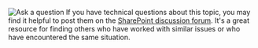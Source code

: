 <Token>    ![Ask a question](/office/media/icons/pngs/users-group-blue-32.png) 
If you have technical questions about this topic, you may find it helpful to post them on the [SharePoint discussion forum](https://social.technet.microsoft.com/Forums/sharepoint/home?forum=onlineservicessharepoint). It's a great resource for finding others who have worked with similar issues or who have encountered the same situation.